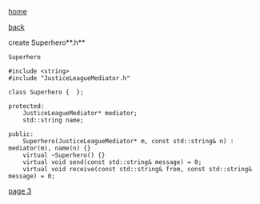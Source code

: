 [home](./page01.md)

[back](./page01.md)

create Superhero**.h**
```
Superhero
```

```
#include <string>
#include "JusticeLeagueMediator.h"
```

```
class Superhero {  };
```

```
protected:
    JusticeLeagueMediator* mediator;
    std::string name;
```

```
public:
    Superhero(JusticeLeagueMediator* m, const std::string& n) : mediator(m), name(n) {}
    virtual ~Superhero() {}
    virtual void send(const std::string& message) = 0;
    virtual void receive(const std::string& from, const std::string& message) = 0;
```



[page 3](./page03.md)
